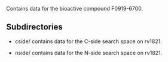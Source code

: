 Contains data for the bioactive compound F0919-6700.

## Subdirectories

- cside/ contains data for the C-side search space on rv1821.

- nside/ contains data for the N-side search space on rv1821.

